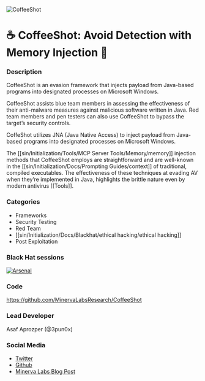 ![CoffeeShot](https://i.imgur.com/zH0Yvis.png)

# :coffee: CoffeeShot: Avoid Detection with Memory Injection :syringe:

### Description

CoffeeShot is an evasion framework that injects payload from Java-based programs into designated processes on Microsoft Windows.

CoffeeShot assists blue team members in assessing the effectiveness of their anti-malware measures against malicious software written in Java. Red team members and pen testers can also use CoffeeShot to bypass the target’s security controls. 

CoffeShot utilizes JNA (Java Native Access) to inject payload from Java-based programs into designated processes on Microsoft Windows.

The [[sin/Initialization/Tools/MCP Server Tools/Memory/memory]] injection methods that CoffeeShot employs are straightforward and are well-known in the [[sin/Initialization/Docs/Prompting Guides/context]] of traditional, compiled executables. The effectiveness of these techniques at evading AV when they’re implemented in Java, highlights the brittle nature even by modern antivirus [[Tools]].

### Categories
* Frameworks
* Security Testing
* Red Team
* [[sin/Initialization/Docs/Blackhat/ethical hacking/ethical hacking]]
* Post Exploitation

### Black Hat sessions
[![Arsenal](https://github.com/toolswatch/badges/blob/master/arsenal/usa/2018.svg)](https://www.toolswatch.org/2018/05/black-hat-arsenal-usa-2018-the-w0w-lineup/)

### Code
https://github.com/MinervaLabsResearch/CoffeeShot

### Lead Developer
Asaf Aprozper (@3pun0x)

### Social Media
* [Twitter](https://twitter.com/3pun0x)
* [Github](https://github.com/3pun0x)
* [Minerva Labs Blog Post](https://blog.minerva-labs.com/coffeeshot-avoid-detection-with-memory-injection)
